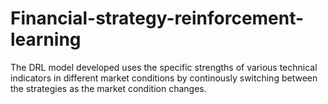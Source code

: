 # Financial-strategy-reinforcement-learning
The DRL model developed uses the specific strengths of various technical indicators in different market conditions by continously switching between the strategies as the market condition changes.
